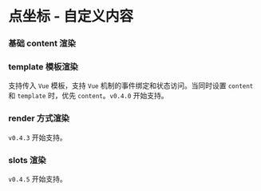 # 点坐标 - 自定义内容

### 基础 content 渲染

<vuep template="#exampleContent"></vuep>

<script v-pre type="text/x-template" id="exampleContent">

  <template>
    <div class="amap-page-container">
      <el-amap
        vid="amapDemo"
        :center="center"
        :zoom="zoom"
        class="amap-demo">
        <el-amap-marker v-for="(marker, index) in markers" :position="marker.position" :vid="index" :content="marker.content"></el-amap-marker>
      </el-amap>
    </div>
  </template>

  <style>
    .amap-demo {
      height: 300px;
    }
  </style>

  <script>
    module.exports = {
      data: function() {
        let self = this;
        const center = [121.59996, 31.197646];

        return {
          zoom: 12,
          center,
          markers: []
        };
      },

      created() {
        let self = this;
        let markers = [];
        let index = 0;

        let basePosition = [121.59996, 31.197646];
        let num = 10;

        for (let i = 0 ; i < num ; i++) {
          markers.push({
            position: [basePosition[0], basePosition[1] + i * 0.03],
            content: `content ${i}`
          });
        }
        this.markers = markers;
      }
    };
  </script>

</script>

### template 模板渲染

支持传入 `Vue` 模板，支持 `Vue` 机制的事件绑定和状态访问。当同时设置 `content` 和 `template` 时，优先 `content`。`v0.4.0` 开始支持。

<vuep template="#exampleTemplate"></vuep>

<script v-pre type="text/x-template" id="exampleTemplate">

  <template>
    <div class="amap-page-container">
      <el-amap
        vid="amapDemo1"
        :center="center"
        :zoom="zoom"
        class="amap-demo">
        <el-amap-marker v-for="marker in markers" :position="marker.position" :template="marker.template"></el-amap-marker>
      </el-amap>
    </div>
  </template>

  <style>
    .amap-demo {
      height: 300px;
    }
  </style>

  <script>
    module.exports = {
      data: function() {
        let self = this;

        return {
          zoom: 12,
          center: [121.59996, 31.197646],
          markers: [],
          markerRefs: [],
          source: 'click'
        };
      },

      created() {
        let self = this;
        let markers = [];
        let index = 0;

        let basePosition = [121.59996, 31.197646];
        let num = 10;

        for (let i = 0 ; i < num ; i++) {
          markers.push({
            position: [basePosition[0], basePosition[1] + i * 0.03],
            template: `<button @click="handler(${ i })">{{ source }} ${ i }</button>`
          });
        }
        this.markers = markers;
      },

      methods: {
        handler(index) {
          alert(`${ index } - trigger`);
        }
      }
    };
  </script>

</script>

### render 方式渲染

`v0.4.3` 开始支持。

<vuep template="#exampleRender"></vuep>

<script v-pre type="text/x-template" id="exampleRender">

  <template>
    <div class="amap-page-container">
      <el-amap
        vid="amapDemo2"
        :center="center"
        :zoom="zoom"
        class="amap-demo">
        <el-amap-marker v-for="(marker, index) in componentsMarkers" :position="marker.position" :vid="marker.vid" :content-render="marker.contentRender"></el-amap-marker>
      </el-amap>
    </div>
  </template>

  <style>
    .amap-demo {
      height: 300px;
    }
  </style>

  <script>
    module.exports = {
      data: function() {
        let self = this;
        const BtnComponent = {
          props: ['text'],
          template: `<button>{{text}}</button>`
        };
        const center = [121.59996, 31.197646];
        const componentsMarkers = [1,2,3,4].map((item, index) => {
          return {
            position: [center[0] + index * 0.02, center[1] + index * 0.02],
            vid: `${index}-vid`,
            contentRender: h => h(BtnComponent, {
                props: {
                  text: `component ${index}`
                },
                style: {
                  background: 'rgb(173, 47, 47)',
                  color: '#eee'
                },
                nativeOn: {
                  click: () => this.handler(`component-${index}`)
                }
              })
          }
        });
        return {
          zoom: 12,
          center,
          markers: [],
          markerRefs: [],
          source: 'click',
          componentsMarkers
        };
      },
      created() {
        let self = this;
        let markers = [];
        let index = 0;

        let basePosition = [121.59996, 31.197646];
        let num = 10;

        for (let i = 0 ; i < num ; i++) {
          markers.push({
            position: [basePosition[0], basePosition[1] + i * 0.03],
            contentRender: h => h('button', {
              on: {click: () => this.handler(i)}}, [`source-${i}`])
          });
        }
        this.markers = markers;
      },

      methods: {
        handler(index) {
          alert(`${ index } - trigger`);
        }
      }
    };
  </script>

</script>

### slots 渲染

`v0.4.5` 开始支持。

<vuep template="#exampleSlots"></vuep>

<script v-pre type="text/x-template" id="exampleSlots">

  <template>
    <div class="amap-page-container">
      <el-amap
        vid="amapDemo3"
        :center="center"
        :zoom="zoom"
        class="amap-demo">
        <el-amap-marker v-for="(marker, index) in markers" :position="marker.position" :vid="index">
          <div :style="slotStyle">
            <b>Hello {{ count }} times</b>
            <button @click="onClick">Add</button>
          </div>
        </el-amap-marker>
      </el-amap>
    </div>
  </template>

  <style>
    .amap-demo {
      height: 300px;
    }
  </style>

  <script>
    module.exports = {
      data: function() {
        let self = this;
        const center = [121.59996, 31.197646];

        return {
          zoom: 12,
          center,
          markers: [],
          count: 0,
          slotStyle: {
            padding: '2px 8px',
            background: '#eee',
            color: '#333',
            border: '1px solid #aaa'
          }
        };
      },

      methods: {
        onClick() {
          this.count += 1;
        }
      },

      created() {
        let self = this;
        let markers = [];
        let index = 0;

        let basePosition = [121.59996, 31.197646];
        let num = 10;

        for (let i = 0 ; i < num ; i++) {
          markers.push({
            position: [basePosition[0], basePosition[1] + i * 0.03]
          });
        }
        this.markers = markers;
      }
    };
  </script>

</script>